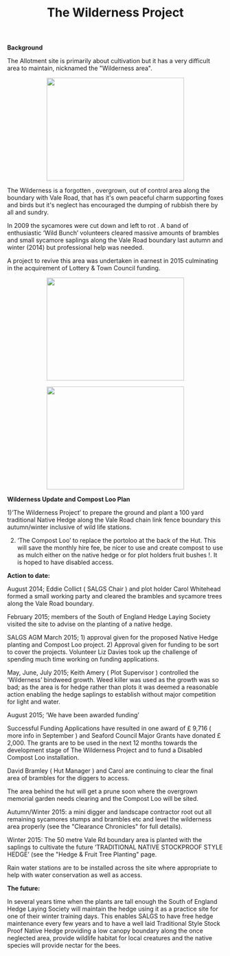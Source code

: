 ﻿---
layout: page
title: The Wilderness Project
---

**Background**

The Allotment site is primarily about cultivation but it has a very difficult area to maintain, nicknamed the "Wilderness area".

<p align="center">
  <img width="320" height="240" src="https://dscroft.github.io/seaford_allotments.github.io/assets/img/wilderness1.jpeg">
</p>

The Wilderness is a forgotten , overgrown, out of control area along the boundary with Vale Road, that has it's own peaceful charm supporting foxes and birds but it's neglect has encouraged the dumping of rubbish there by all and sundry.

In 2009 the sycamores were cut down and left to rot . A band of enthusiastic ‘Wild Bunch’ volunteers cleared massive amounts of brambles and small sycamore saplings along the Vale Road boundary last autumn and winter (2014) but professional help was needed.

A project to revive this area was undertaken in earnest in 2015 culminating in the acquirement of Lottery & Town Council funding.

<p align="center">
  <img width="320" height="240" src="https://dscroft.github.io/seaford_allotments.github.io/assets/img/wilderness2.jpg">
</p>

<p align="center">
  <img width="320" height="240" src="https://dscroft.github.io/seaford_allotments.github.io/assets/img/wilderness3.jpg">
</p>

**Wilderness Update and Compost Loo Plan**

1)‘The Wilderness Project’ to prepare the ground and plant a 100 yard traditional Native Hedge along the Vale Road chain link fence boundary this autumn/winter inclusive of wild life stations.

2) ‘The Compost Loo’ to replace the portoloo at the back of the Hut. This will save the monthly hire fee, be nicer to use and create compost to use as mulch either on the native hedge or for plot holders fruit bushes !. It is hoped to have disabled access.

**Action to date:**

August 2014; Eddie Collict ( SALGS Chair ) and plot holder Carol Whitehead formed a small working party and cleared the brambles and sycamore trees along the Vale Road boundary.

February 2015; members of the South of England Hedge Laying Society visited the site to advise on the planting of a native hedge.

SALGS AGM March 2015; 1) approval given for the proposed Native Hedge planting and Compost Loo project. 2) Approval given for funding to be sort to cover the projects. Volunteer Liz Davies took up the challenge of spending much time working on funding applications.

May, June, July 2015; Keith Amery ( Plot Supervisor ) controlled the ‘Wilderness’ bindweed growth. Weed killer was used as the growth was so bad; as the area is for hedge rather than plots it was deemed a reasonable action enabling the hedge saplings to establish without major competition for light and water.

August 2015; ‘We have been awarded funding’

Successful Funding Applications have resulted in one award of £ 9,716 ( more info in September ) and Seaford Council Major Grants have donated £ 2,000. The grants are to be used in the next 12 months towards the development stage of The Wilderness Project and to fund a Disabled Compost Loo installation.

David Bramley ( Hut Manager ) and Carol are continuing to clear the final area of brambles for the diggers to access.

The area behind the hut will get a prune soon where the overgrown memorial garden needs clearing and the Compost Loo will be sited.

Autumn/Winter 2015: a mini digger and landscape contractor root out all remaining sycamores stumps and brambles etc and level the wilderness area properly (see the "Clearance Chronicles" for full details).

Winter 2015: The 50 metre Vale Rd boundary area is planted with the saplings to cultivate the future ‘TRADITIONAL NATIVE STOCKPROOF STYLE HEDGE’ (see the "Hedge & Fruit Tree Planting" page.

Rain water stations are to be installed across the site where appropriate to help with water conservation as well as access.

**The future:**

In several years time when the plants are tall enough the South of England Hedge Laying Society will maintain the hedge using it as a practice site for one of their winter training days. This enables SALGS to have free hedge maintenance every few years and to have a well laid Traditional Style Stock Proof Native Hedge providing a low canopy boundary along the once neglected area, provide wildlife habitat for local creatures and the native species will provide nectar for the bees.


